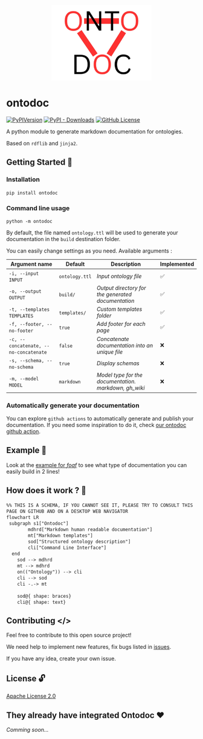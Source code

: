 <p align="center">
<img src='https://raw.githubusercontent.com/StephaneBranly/ontodoc/bb6b704b03c3e470189ebedd3ec0c102dbe4177f/src/logo.png' height='200' alt='ontodoc logo' />
</p>

# ontodoc

[![PyPIVersion](https://img.shields.io/pypi/v/ontodoc)](https://github.com/StephaneBranly/ontodoc/releases) [![PyPI - Downloads](https://img.shields.io/pypi/dm/ontodoc)](https://pypistats.org/packages/ontodoc) [![GitHub License](https://img.shields.io/github/license/StephaneBranly/ontodoc)](https://github.com/StephaneBranly/ontodoc/blob/v0.0.1/LICENCE.txt)

A python module to generate markdown documentation for ontologies.

Based on `rdflib` and `jinja2`.

## Getting Started 🚀

### Installation

```shell
pip install ontodoc
```

### Command line usage

```shell
python -m ontodoc
```

By default, the file named `ontology.ttl` will be used to generate your documentation in the `build` destination folder.

You can easily change settings as you need.
Available arguments :

| Argument name                         | Default        | Description                                           | Implemented |
| ------------------------------------- | -------------- | ----------------------------------------------------- | ----------- |
| `-i, --input INPUT`                   | `ontology.ttl` | _Input ontology file_                                 | ✅          |
| `-o, --output OUTPUT`                 | `build/`       | _Output directory for the generated documentation_    | ✅          |
| `-t, --templates TEMPLATES`           | `templates/`   | _Custom templates folder_                             | ✅          |
| `-f, --footer, --no-footer`           | `true`         | _Add footer for each page_                            | ✅          |
| `-c, --concatenate, --no-concatenate` | `false`        | _Concatenate documentation into an unique file_       | ❌          |
| `-s, --schema, --no-schema`           | `true`         | _Display schemas_                                     | ❌          |
| `-m, --model MODEL`                   | `markdown`     | _Model type for the documentation. markdown, gh_wiki_ | ❌          |

### Automatically generate your documentation

You can explore `github actions` to automatically generate and publish your documentation. If you need some inspiration to do it, check [our ontodoc github action](https://github.com/StephaneBranly/ontodoc/blob/main/.github/workflows/build_doc.yaml).

## Example 👀

Look at the [example for _foaf_](https://github.com/StephaneBranly/ontodoc/blob/main/example/build/homepage.md) to see what type of documentation you can easily build in 2 lines!

## How does it work ? 🔧

```mermaid
%% THIS IS A SCHEMA, IF YOU CANNOT SEE IT, PLEASE TRY TO CONSULT THIS PAGE ON GITHUB AND ON A DESKTOP WEB NAVIGATOR
flowchart LR
 subgraph s1["Ontodoc"]
        mdhrd["Markdown human readable documentation"]
        mt["Markdown templates"]
        sod["Structured ontology description"]
        cli["Command Line Interface"]
  end
    sod --> mdhrd
    mt --> mdhrd
    on(("Ontology")) --> cli
    cli --> sod
    cli -.-> mt

    sod@{ shape: braces}
    cli@{ shape: text}
```

## Contributing </>

Feel free to contribute to this open source project!

We need help to implement new features, fix bugs listed in [issues](https://github.com/StephaneBranly/ontodoc/issues).

If you have any idea, create your own issue.

## License 🔓

[Apache License 2.0](https://github.com/StephaneBranly/ontodoc/blob/main/LICENCE.txt)

## They already have integrated Ontodoc ♥️

_Comming soon..._
